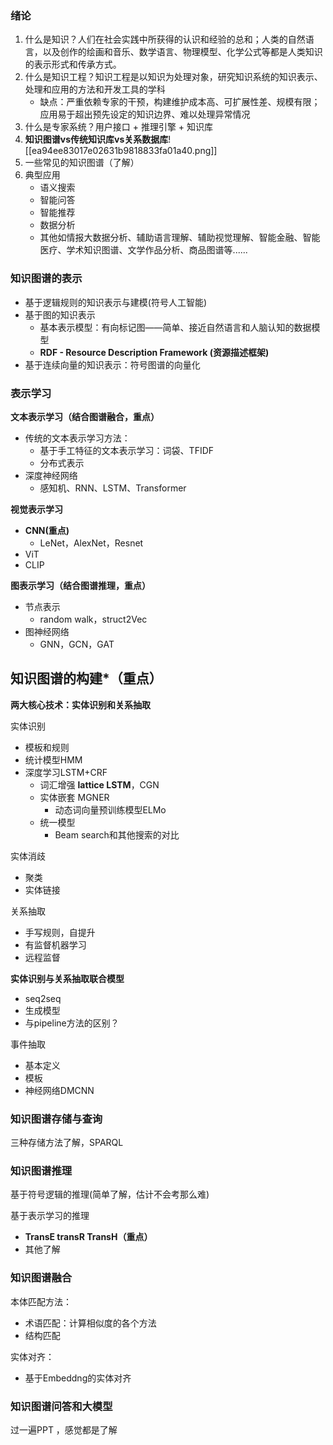 ### 绪论
1. 什么是知识？人们在社会实践中所获得的认识和经验的总和；人类的自然语言，以及创作的绘画和音乐、数学语言、物理模型、化学公式等都是人类知识的表示形式和传承方式。
2. 什么是知识工程？知识工程是以知识为处理对象，研究知识系统的知识表示、处理和应用的方法和开发工具的学科
	- 缺点：严重依赖专家的干预，构建维护成本高、可扩展性差、规模有限； 应用易于超出预先设定的知识边界、难以处理异常情况
3. 什么是专家系统？用户接口 + 推理引擎 + 知识库
4. **知识图谱vs传统知识库vs关系数据库**![[ea94ee83017e02631b9818833fa01a40.png]]
5. 一些常见的知识图谱（了解）
6. 典型应用
	- 语义搜索
	- 智能问答
	- 智能推荐
	- 数据分析
	- 其他如情报大数据分析、辅助语言理解、辅助视觉理解、智能金融、智能医疗、学术知识图谱、文学作品分析、商品图谱等......


### 知识图谱的表示

- 基于逻辑规则的知识表示与建模(符号人工智能)
- 基于图的知识表示
	- 基本表示模型：有向标记图——简单、接近自然语言和人脑认知的数据模型
	- **RDF - Resource Description Framework (资源描述框架)**
- 基于连续向量的知识表示：符号图谱的向量化


### 表示学习

**文本表示学习（结合图谱融合，重点）**
- 传统的文本表示学习方法：
	- 基于手工特征的文本表示学习：词袋、TFIDF
	- 分布式表示
- 深度神经网络
	- 感知机、RNN、LSTM、Transformer
	
**视觉表示学习**
- **CNN(重点)**
	- LeNet，AlexNet，Resnet
- ViT
- CLIP

**图表示学习（结合图谱推理，重点）**
- 节点表示
	- random walk，struct2Vec
- 图神经网络
	- GNN，GCN，GAT

## 知识图谱的构建*（重点）
**两大核心技术：实体识别和关系抽取**

实体识别
- 模板和规则
- 统计模型HMM
- 深度学习LSTM+CRF
	- 词汇增强 **lattice LSTM**，CGN
	- 实体嵌套 MGNER
		- 动态词向量预训练模型ELMo
	- 统一模型
		- Beam search和其他搜索的对比

实体消歧
- 聚类
- 实体链接

关系抽取
- 手写规则，自提升
- 有监督机器学习
- 远程监督


**实体识别与关系抽取联合模型**
- seq2seq
- 生成模型
- 与pipeline方法的区别？

事件抽取
- 基本定义
- 模板
- 神经网络DMCNN



### 知识图谱存储与查询

三种存储方法了解，SPARQL

### 知识图谱推理

基于符号逻辑的推理(简单了解，估计不会考那么难)

基于表示学习的推理
- **TransE transR TransH（重点）**
- 其他了解


### 知识图谱融合
本体匹配方法：
- 术语匹配：计算相似度的各个方法
- 结构匹配

实体对齐：
- 基于Embeddng的实体对齐

### 知识图谱问答和大模型

过一遍PPT ，感觉都是了解

